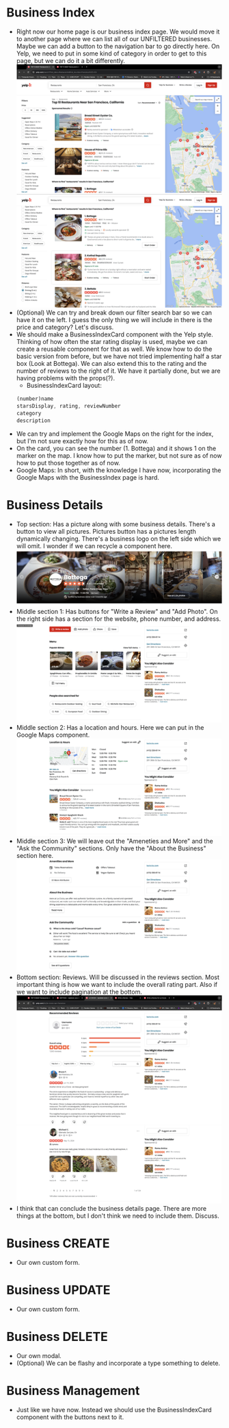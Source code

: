 # Business Index

-   Right now our home page is our business index page. We would move it to another page where we can list all of our UNFILTERED businesses. Maybe we can add a button to the navigation bar to go directly here. On Yelp, we need to put in some kind of category in order to get to this page, but we can do it a bit differently.
    ![Example 1](picture-business1.png)
    ![Example 2](picture-business2.png)
-   (Optional) We can try and break down our filter search bar so we can have it on the left. I guess the only thing we will include in there is the price and category? Let's discuss.
-   We should make a BusinessIndexCard component with the Yelp style. Thinking of how often the star rating display is used, maybe we can create a reusable component for that as well. We know how to do the basic version from before, but we have not tried implementing half a star box (Look at Bottega). We can also extend this to the rating and the number of reviews to the right of it. We have it partially done, but we are having problems with the props(?).
    -   BusinessIndexCard layout:
    ```js
    (number)name
    starsDisplay, rating, reviewNumber
    category
    description
    ```
-   We can try and implement the Google Maps on the right for the index, but I'm not sure exactly how for this as of now.
-   On the card, you can see the number (1. Bottega) and it shows 1 on the marker on the map. I know how to put the marker, but not sure as of now how to put those together as of now.
-   Google Maps: In short, with the knowledge I have now, incorporating the Google Maps with the BusinessIndex page is hard.

# Business Details

-   Top section: Has a picture along with some business details. There's a button to view all pictures. Pictures button has a pictures length dynamically changing. There's a business logo on the left side which we will omit. I wonder if we can recycle a component here.
    ![Example 3](picture-business3.png)
-   Middle section 1: Has buttons for "Write a Review" and "Add Photo". On the right side has a section for the website, phone number, and address.
    ![Example 4](picture-business4.png)
-   Middle section 2: Has a location and hours. Here we can put in the Google Maps component.
    ![Example 5](picture-business5.png)
-   Middle section 3: We will leave out the "Ameneties and More" and the "Ask the Community" sections. Only have the "About the Business" section here.
    ![Example 8](picture-business8.png)
-   Bottom section: Reviews. Will be discussed in the reviews section. Most important thing is how we want to include the overall rating part. Also if we want to include pagination at the bottom.
    ![Example 6](picture-business6.png)
    ![Example 7](picture-business7.png)
-   I think that can conclude the business details page. There are more things at the bottom, but I don't think we need to include them. Discuss.

# Business CREATE

-   Our own custom form.

# Business UPDATE

-   Our own custom form.

# Business DELETE

-   Our own modal.
-   (Optional) We can be flashy and incorporate a type something to delete.

# Business Management

-   Just like we have now. Instead we should use the BusinessIndexCard component with the buttons next to it.
